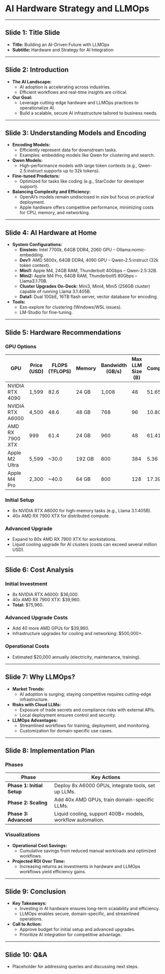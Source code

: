 # AI Hardware Strategy and LLMOps

---

## Slide 1: Title Slide

- **Title:** Building an AI-Driven Future with LLMOps
- **Subtitle:** Hardware and Strategy for AI Integration

---

## Slide 2: Introduction

- **The AI Landscape:**
  - AI adoption is accelerating across industries.
  - Efficient workflows and real-time insights are critical.
- **Our Goal:**
  - Leverage cutting-edge hardware and LLMOps practices to operationalize AI.
  - Build a scalable, secure AI infrastructure tailored to business needs.

---

## Slide 3: Understanding Models and Encoding

- **Encoding Models:**
  - Efficiently represent data for downstream tasks.
  - Examples: embedding models like Qwen for clustering and search.
- **Qwen Models:**
  - High-performance models with large token contexts (e.g., Qwen-2.5:instruct supports up to 32k tokens).
- **Fine-tuned Predictors:**
  - Optimized for tasks like coding (e.g., StarCoder for developer support).
- **Balancing Complexity and Efficiency:**
  - OpenAI’s models remain undisclosed in size but focus on practical deployment.
  - Apple hardware offers competitive performance, minimizing costs for CPU, memory, and networking.

---

## Slide 4: AI Hardware at Home

- **System Configurations:**
  - **Einstein:** Intel 7700k, 64GB DDR4, 2060 GPU – Ollama:nomic-embedding.
  - **Dev1:** AMD 5800x, 64GB DDR4, 4090 GPU – Qwen-2.5:instruct (32k token context).
  - **Mini1:** Apple M4, 24GB RAM, Thunderbolt 40Gbps – Qwen-2.5:32B.
  - **Mini2:** Apple M4 Pro, 64GB RAM, Thunderbolt5 80Gbps – Llama3.1:70B.
  - **Cluster Upgrades On-Deck:** Mini3, Mini4, Mini5 (256GB cluster) capable of running Llama 3.1:405B.
  - **Data1:** Dual 10GbE, 16TB flash server, vector database for encoding.
- **Tools:**
  - Exo-explore for clustering (Windows/WSL issues).
  - LM-Studio for fine-tuning.

---

## Slide 5: Hardware Recommendations

### GPU Options

| **GPU**          | **Price (USD)** | **FLOPS (TFLOPS)** | **Memory** | **Bandwidth (GB/s)** | **Max LLM Size (B)** | **Compute/USD** |
| ---------------- | --------------- | ------------------ | ---------- | -------------------- | -------------------- | --------------- |
| NVIDIA RTX 4090  | 1,599           | 82.6               | 24 GB      | 1,008                | 48                   | 51.65           |
| NVIDIA RTX A6000 | 4,500           | 48.6               | 48 GB      | 768                  | 96                   | 10.80           |
| AMD RX 7900 XTX  | 999             | 61.4               | 24 GB      | 960                  | 48                   | 61.41           |
| Apple M2 Ultra   | 5,599           | \~30.0             | 192 GB     | 800                  | 384                  | 5.36            |
| Apple M4 Pro     | 2,300           | \~40.0             | 64 GB      | 800                  | 128                  | 17.39           |

### Initial Setup

- 8x NVIDIA RTX A6000 for high-memory tasks (e.g., Llama 3.1:405B).
- 40x AMD RX 7900 XTX for distributed compute.

### Advanced Upgrade

- Expand to 80x AMD RX 7900 XTX for workstations.
- Liquid cooling upgrade for AI clusters (costs can exceed several million USD).

---

## Slide 6: Cost Analysis

### Initial Investment

- 8x NVIDIA RTX A6000: $36,000.
- 40x AMD RX 7900 XTX: $39,960.
- **Total:** $75,960.

### Advanced Upgrade Costs

- Add 40 more AMD GPUs for $39,960.
- Infrastructure upgrades for cooling and networking: $500,000+.

### Operational Costs

- Estimated $20,000 annually (electricity, maintenance, training).

---

## Slide 7: Why LLMOps?

- **Market Trends:**
  - AI adoption is surging; staying competitive requires cutting-edge infrastructure.
- **Risks with Cloud LLMs:**
  - Exposure of trade secrets and compliance risks with external APIs.
  - Local deployment ensures control and security.
- **LLMOps Advantages:**
  - Streamlined workflows for training, deployment, and monitoring.
  - Customization for domain-specific use cases.

---

## Slide 8: Implementation Plan

### Phases

| **Phase**                | **Key Actions**                                       |
|--------------------------|------------------------------------------------------|
| **Phase 1: Initial Setup** | Deploy 8x A6000 GPUs, integrate tools, set up LLMs. |
| **Phase 2: Scaling**      | Add 40x AMD GPUs, train domain-specific LLMs.       |
| **Phase 3: Advanced**     | Liquid cooling, support 400B+ models, workflow automation. |

### Visualizations

- **Operational Cost Savings:**
  - Cumulative savings from reduced manual workloads and optimized workflows.
- **Projected ROI Over Time:**
  - Increasing returns as investments in hardware and LLMOps workflows yield efficiency gains.

---

## Slide 9: Conclusion

- **Key Takeaways:**
  - Investing in AI hardware ensures long-term scalability and efficiency.
  - LLMOps enables secure, domain-specific, and streamlined operations.
- **Call to Action:**
  - Approve budget for initial setup and advanced upgrades.
  - Prioritize AI integration for competitive advantage.

---

## Slide 10: Q&A

- Placeholder for addressing queries and discussing next steps.
